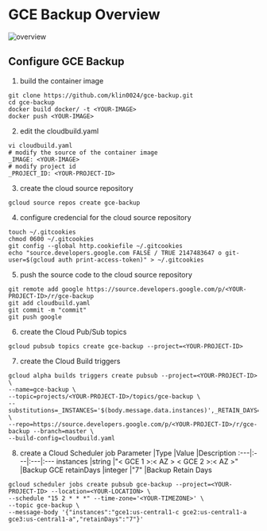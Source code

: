 # GCE Backup Overview

![overview](overview.JPG)

## Configure GCE Backup

1. build the container image
```
git clone https://github.com/klin0024/gce-backup.git
cd gce-backup
docker build docker/ -t <YOUR-IMAGE>
docker push <YOUR-IMAGE>
```

2. edit the cloudbuild.yaml
```
vi cloudbuild.yaml
# modify the source of the container image
_IMAGE: <YOUR-IMAGE>
# modify project id
_PROJECT_ID: <YOUR-PROJECT-ID>
```

3. create the cloud source repository
```
gcloud source repos create gce-backup
```

4. configure credencial for the cloud source repository
```
touch ~/.gitcookies
chmod 0600 ~/.gitcookies
git config --global http.cookiefile ~/.gitcookies
echo "source.developers.google.com FALSE / TRUE 2147483647 o git-user=$(gcloud auth print-access-token)" > ~/.gitcookies
```

5. push the source code to the cloud source repository
```
git remote add google https://source.developers.google.com/p/<YOUR-PROJECT-ID>/r/gce-backup
git add cloudbuild.yaml
git commit -m "commit"
git push google
```

6. create the Cloud Pub/Sub topics 
```
gcloud pubsub topics create gce-backup --project=<YOUR-PROJECT-ID>
```

7. create the Cloud Build triggers
```
gcloud alpha builds triggers create pubsub --project=<YOUR-PROJECT-ID> \
--name=gce-backup \
--topic=projects/<YOUR-PROJECT-ID>/topics/gce-backup \
--substitutions=_INSTANCES='$(body.message.data.instances)',_RETAIN_DAYS='$(body.message.data.retainDays)' \
--repo=https://source.developers.google.com/p/<YOUR-PROJECT-ID>/r/gce-backup --branch=master \
--build-config=cloudbuild.yaml
```

8. create a Cloud Scheduler job 
Parameter |Type |Value |Description
:---|:---|:---|:---
instances |string |"< GCE 1 >:< AZ > < GCE 2 >:< AZ >" |Backup GCE
retainDays |integer |"7"  |Backup Retain Days
```
gcloud scheduler jobs create pubsub gce-backup --project=<YOUR-PROJECT-ID> --location=<YOUR-LOCATION> \
--schedule "15 2 * * *" --time-zone='<YOUR-TIMEZONE>' \
--topic gce-backup \
--message-body '{"instances":"gce1:us-central1-c gce2:us-central1-a gce3:us-central1-a","retainDays":"7"}'
```